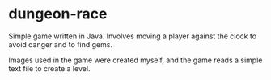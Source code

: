 # dungeon-race
Simple game written in Java. Involves moving a player against the clock to avoid danger and to find gems.

Images used in the game were created myself, and the game reads a simple text file to create a level.


